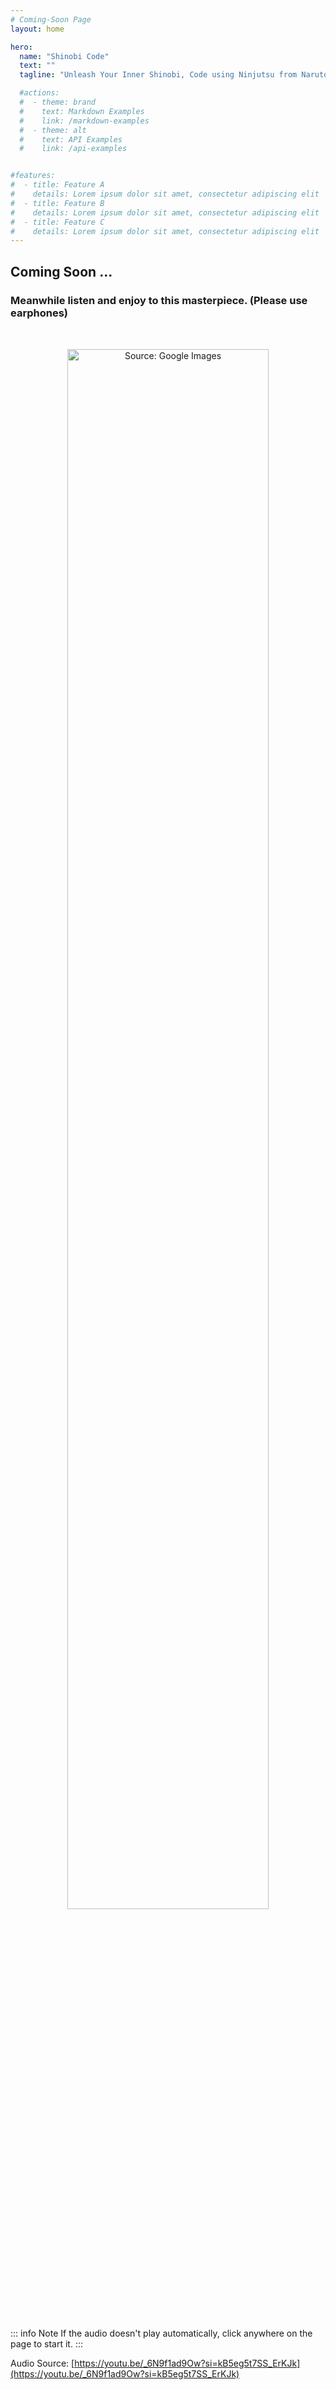 ```yaml
---
# Coming-Soon Page
layout: home

hero:
  name: "Shinobi Code"
  text: ""
  tagline: "Unleash Your Inner Shinobi, Code using Ninjutsu from Naruto!"

  #actions:
  #  - theme: brand
  #    text: Markdown Examples
  #    link: /markdown-examples
  #  - theme: alt
  #    text: API Examples
  #    link: /api-examples


#features:
#  - title: Feature A
#    details: Lorem ipsum dolor sit amet, consectetur adipiscing elit
#  - title: Feature B
#    details: Lorem ipsum dolor sit amet, consectetur adipiscing elit
#  - title: Feature C
#    details: Lorem ipsum dolor sit amet, consectetur adipiscing elit
---
```


## Coming Soon ...

### Meanwhile listen and enjoy to this masterpiece. (Please use earphones)

<p align="center" style="padding:2rem 0">
    <img width="80%" src="/naruto-jiraiya.jpg" title="Source: Google Images"/>
</p>

::: info Note
If the audio doesn't play automatically, click anywhere on the page to start it.
:::

Audio Source: [https://youtu.be/_6N9f1ad9Ow?si=kB5eg5t7SS_ErKJk](https://youtu.be/_6N9f1ad9Ow?si=kB5eg5t7SS_ErKJk)

<audio id="myaudio" autoplay>
    <source src="/samidare.mp3" type="audio/mpeg">
    Your browser does not support the audio element.
</audio>

<script>
  if (typeof window !== 'undefined' && typeof document !== 'undefined') {
    document.addEventListener('click', () => {
      const audio = document.getElementById('myaudio');
      if (audio) {
        audio.play();
      }
    });
}
</script>
